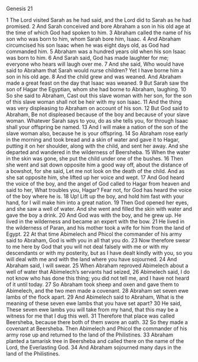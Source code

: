 Genesis 21

1	The Lord visited Sarah as he had said, and the Lord did to Sarah as he had promised.
2	And Sarah conceived and bore Abraham a son in his old age at the time of which God had spoken to him.
3	Abraham called the name of his son who was born to him, whom Sarah bore him, Isaac.
4	And Abraham circumcised his son Isaac when he was eight days old, as God had commanded him.
5	Abraham was a hundred years old when his son Isaac was born to him.
6	And Sarah said, God has made laughter for me; everyone who hears will laugh over me.
7	And she said, Who would have said to Abraham that Sarah would nurse children? Yet I have borne him a son in his old age.
8	And the child grew and was weaned. And Abraham made a great feast on the day that Isaac was weaned.
9	But Sarah saw the son of Hagar the Egyptian, whom she had borne to Abraham, laughing.
10	So she said to Abraham, Cast out this slave woman with her son, for the son of this slave woman shall not be heir with my son Isaac.
11	And the thing was very displeasing to Abraham on account of his son.
12	But God said to Abraham, Be not displeased because of the boy and because of your slave woman. Whatever Sarah says to you, do as she tells you, for through Isaac shall your offspring be named.
13	And I will make a nation of the son of the slave woman also, because he is your offspring.
14	So Abraham rose early in the morning and took bread and a skin of water and gave it to Hagar, putting it on her shoulder, along with the child, and sent her away. And she departed and wandered in the wilderness of Beersheba.
15	When the water in the skin was gone, she put the child under one of the bushes.
16	Then she went and sat down opposite him a good way off, about the distance of a bowshot, for she said, Let me not look on the death of the child. And as she sat opposite him, she lifted up her voice and wept.
17	And God heard the voice of the boy, and the angel of God called to Hagar from heaven and said to her, What troubles you, Hagar? Fear not, for God has heard the voice of the boy where he is.
18	Up! Lift up the boy, and hold him fast with your hand, for I will make him into a great nation.
19	Then God opened her eyes, and she saw a well of water. And she went and filled the skin with water and gave the boy a drink.
20	And God was with the boy, and he grew up. He lived in the wilderness and became an expert with the bow.
21	He lived in the wilderness of Paran, and his mother took a wife for him from the land of Egypt.
22	At that time Abimelech and Phicol the commander of his army said to Abraham, God is with you in all that you do.
23	Now therefore swear to me here by God that you will not deal falsely with me or with my descendants or with my posterity, but as I have dealt kindly with you, so you will deal with me and with the land where you have sojourned.
24	And Abraham said, I will swear.
25	When Abraham reproved Abimelech about a well of water that Abimelech’s servants had seized,
26	Abimelech said, I do not know who has done this thing; you did not tell me, and I have not heard of it until today.
27	So Abraham took sheep and oxen and gave them to Abimelech, and the two men made a covenant.
28	Abraham set seven ewe lambs of the flock apart.
29	And Abimelech said to Abraham, What is the meaning of these seven ewe lambs that you have set apart?
30	He said, These seven ewe lambs you will take from my hand, that this may be a witness for me that I dug this well.
31	Therefore that place was called Beersheba, because there both of them swore an oath.
32	So they made a covenant at Beersheba. Then Abimelech and Phicol the commander of his army rose up and returned to the land of the Philistines.
33	Abraham planted a tamarisk tree in Beersheba and called there on the name of the Lord, the Everlasting God.
34	And Abraham sojourned many days in the land of the Philistines.

